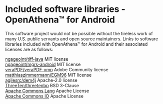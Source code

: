 # Included software libraries - OpenAthena™ for Android

This software project would not be possible without the tireless work of many U.S. public servants and open source maintainers. Links to software libraries included with OpenAthena™ for Android and their associated licenses are as follows:

[ngageoint/tiff-java](https://github.com/ngageoint/tiff-java) MIT license  
[ngageoint/mgrs-android](https://github.com/ngageoint/mgrs-android/) MIT license  
[veraPDF/veraPDF-xmp](https://github.com/veraPDF/veraPDF-xmp) Adobe Community license  
[matthiaszimmermann/EGM96](https://github.com/matthiaszimmermann/EGM96) MIT license  
[agilesrc/dem4j](https://github.com/agilesrc/dem4j) Apache-2.0 license  
[ThreeTen/threetenbp](https://github.com/ThreeTen/threetenbp) BSD 3-Clause  
[Apache Commons Lang](https://github.com/apache/commons-lang) Apache License  
[Apache Commons IO](https://github.com/apache/commons-io) Apache License  
